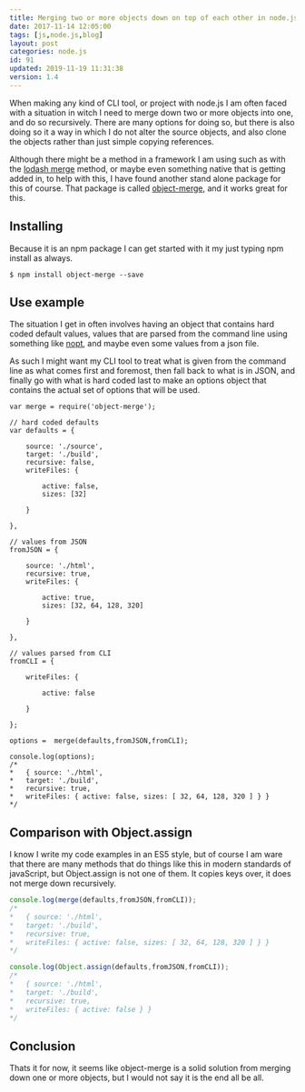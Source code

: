 ```yaml
---
title: Merging two or more objects down on top of each other in node.js using object-merge
date: 2017-11-14 12:05:00
tags: [js,node.js,blog]
layout: post
categories: node.js
id: 91
updated: 2019-11-19 11:31:38
version: 1.4
---
```


When making any kind of CLI tool, or project with node.js I am often faced with a situation in witch I need to merge down two or more objects into one, and do so recursively. There are many options for doing so, but there is also doing so it a way in which I do not alter the source objects, and also clone the objects rather than just simple copying references.

Although there might be a method in a framework I am using such as with the [lodash merge](/2017/11/17/lodash_merge/) method, or maybe even something native that is getting added in, to help with this, I have found another stand alone package for this of course. That package is called [object-merge](https://www.npmjs.com/package/object-merge), and it works great for this.

<!-- more -->

## Installing

Because it is an npm package I can get started with it my just typing npm install as always.

```
$ npm install object-merge --save
```

## Use example

The situation I get in often involves having an object that contains hard coded default values, values that are parsed from the command line using something like [nopt](/2017/05/05/nodejs-nopt/), and maybe even some values from a json file.

As such I might want my CLI tool to treat what is given from the command line as what comes first and foremost, then fall back to what is in JSON, and finally go with what is hard coded last to make an options object that contains the actual set of options that will be used.

```
var merge = require('object-merge');
 
// hard coded defaults
var defaults = {
 
    source: './source',
    target: './build',
    recursive: false,
    writeFiles: {
 
        active: false,
        sizes: [32]
 
    }
 
},
 
// values from JSON
fromJSON = {
 
    source: './html',
    recursive: true,
    writeFiles: {
 
        active: true,
        sizes: [32, 64, 128, 320]
 
    }
 
},
 
// values parsed from CLI
fromCLI = {
 
    writeFiles: {
 
        active: false
 
    }
 
};
 
options =  merge(defaults,fromJSON,fromCLI);
 
console.log(options);
/*
*   { source: './html',
*   target: './build',
*   recursive: true,
*   writeFiles: { active: false, sizes: [ 32, 64, 128, 320 ] } }
*/
```

## Comparison with Object.assign

I know I write my code examples in an ES5 style, but of course I am ware that there are many methods that do things like this in modern standards of javaScript, but Object.assign is not one of them. It copies keys over, it does not merge down recursively.

```js
console.log(merge(defaults,fromJSON,fromCLI));
/*
*   { source: './html',
*   target: './build',
*   recursive: true,
*   writeFiles: { active: false, sizes: [ 32, 64, 128, 320 ] } }
*/

console.log(Object.assign(defaults,fromJSON,fromCLI));
/*
*   { source: './html',
*   target: './build',
*   recursive: true,
*   writeFiles: { active: false } }
*/
```

## Conclusion

Thats it for now, it seems like object-merge is a solid solution from merging down one or more objects, but I would not say it is the end all be all.
